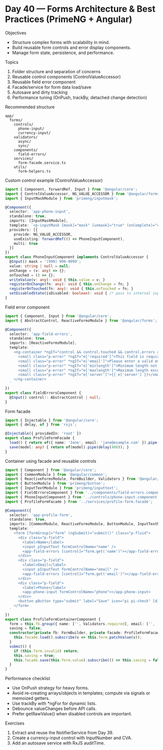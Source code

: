 # Day 40 — Forms Architecture & Best Practices (PrimeNG + Angular)

Objectives
- Structure complex forms with scalability in mind.
- Build reusable form controls and error display components.
- Manage form state, persistence, and performance.

Topics
1) Folder structure and separation of concerns
2) Reusable control components (ControlValueAccessor)
3) Reusable field error component
4) Facade/service for form data load/save
5) Autosave and dirty tracking
6) Performance tuning (OnPush, trackBy, detached change detection)

Recommended structure
```
app/
  forms/
    controls/
      phone-input/
      currency-input/
    validators/
      async/
      sync/
    components/
      field-errors/
    services/
      form-facade.service.ts
    utils/
      form-helpers.ts
```

Custom control example (ControlValueAccessor)
```ts
import { Component, forwardRef, Input } from '@angular/core';
import { ControlValueAccessor, NG_VALUE_ACCESSOR } from '@angular/forms';
import { InputMaskModule } from 'primeng/inputmask';

@Component({
  selector: 'app-phone-input',
  standalone: true,
  imports: [InputMaskModule],
  template: `<p-inputMask [mask]="mask" [unmask]="true" (onComplete)="onTouched()" (onInput)="onChange($event.value)" [value]="value"></p-inputMask>`,
  providers: [{
    provide: NG_VALUE_ACCESSOR,
    useExisting: forwardRef(() => PhoneInputComponent),
    multi: true
  }]
})
export class PhoneInputComponent implements ControlValueAccessor {
  @Input() mask = '(999) 999-9999';
  value: string | null = null;
  onChange = (v: any) => {};
  onTouched = () => {};
  writeValue(v: any): void { this.value = v; }
  registerOnChange(fn: any): void { this.onChange = fn; }
  registerOnTouched(fn: any): void { this.onTouched = fn; }
  setDisabledState(isDisabled: boolean): void { /* pass to internal input via @ViewChild if needed */ }
}
```

Field error component
```ts
import { Component, Input } from '@angular/core';
import { AbstractControl, ReactiveFormsModule } from '@angular/forms';

@Component({
  selector: 'app-field-errors',
  standalone: true,
  imports: [ReactiveFormsModule],
  template: `
    <ng-container *ngIf="control && control.touched && control.errors as e">
      <small class="p-error" *ngIf="e['required']">This field is required.</small>
      <small class="p-error" *ngIf="e['email']">Please enter a valid email.</small>
      <small class="p-error" *ngIf="e['minlength']">Minimum length not met.</small>
      <small class="p-error" *ngIf="e['maxlength']">Maximum length exceeded.</small>
      <small class="p-error" *ngIf="e['server']">{{ e['server'] }}</small>
    </ng-container>
  `
})
export class FieldErrorsComponent {
  @Input() control!: AbstractControl | null;
}
```

Form facade
```ts
import { Injectable } from '@angular/core';
import { delay, of } from 'rxjs';

@Injectable({ providedIn: 'root' })
export class ProfileFormFacade {
  load() { return of({ name: 'Jane', email: 'jane@example.com' }).pipe(delay(400)); }
  save(model: any) { return of(model).pipe(delay(400)); }
}
```

Container using facade and reusable controls
```ts
import { Component } from '@angular/core';
import { CommonModule } from '@angular/common';
import { ReactiveFormsModule, FormBuilder, Validators } from '@angular/forms';
import { ButtonModule } from 'primeng/button';
import { InputTextModule } from 'primeng/inputtext';
import { FieldErrorsComponent } from '../components/field-errors.component';
import { PhoneInputComponent } from '../controls/phone-input.component';
import { ProfileFormFacade } from '../services/profile-form.facade';

@Component({
  selector: 'app-profile-form',
  standalone: true,
  imports: [CommonModule, ReactiveFormsModule, ButtonModule, InputTextModule, FieldErrorsComponent, PhoneInputComponent],
  template: `
    <form [formGroup]="form" (ngSubmit)="submit()" class="p-fluid">
      <div class="p-field">
        <label>Name</label>
        <input pInputText formControlName="name" />
        <app-field-errors [control]="form.get('name')"></app-field-errors>
      </div>
      <div class="p-field">
        <label>Email</label>
        <input pInputText formControlName="email" />
        <app-field-errors [control]="form.get('email')"></app-field-errors>
      </div>
      <div class="p-field">
        <label>Phone</label>
        <app-phone-input formControlName="phone"></app-phone-input>
      </div>
      <button pButton type="submit" label="Save" icon="pi pi-check" [disabled]="form.invalid || saving"></button>
    </form>
  `
})
export class ProfileFormContainerComponent {
  form = this.fb.group({ name: ['', Validators.required], email: ['', [Validators.required, Validators.email]], phone: [''] });
  saving = false;
  constructor(private fb: FormBuilder, private facade: ProfileFormFacade) {
    this.facade.load().subscribe(v => this.form.patchValue(v));
  }
  submit() {
    if (this.form.invalid) return;
    this.saving = true;
    this.facade.save(this.form.value).subscribe(() => this.saving = false);
  }
}
```

Performance checklist
- Use OnPush strategy for heavy forms.
- Avoid re-creating arrays/objects in templates; compute via signals or memoized getters.
- Use trackBy with *ngFor for dynamic lists.
- Debounce valueChanges before API calls.
- Prefer getRawValue() when disabled controls are important.

Exercises
1) Extract and reuse the NotifierService from Day 39.
2) Create a currency-input control with InputNumber and CVA.
3) Add an autosave service with RxJS auditTime.
